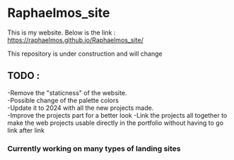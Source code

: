 # Raphaelmos_site

This is my website. Below is the link : 
https://raphaelmos.github.io/Raphaelmos_site/

This repository is under construction and will change 

## TODO : 

-Remove the "staticness" of the website.<br>
-Possible change of the palette colors <br>
-Update it to 2024 with all the new projects made.<br>
-Improve the projects part for a better look
-Link the projects all together to make the web projects usable directly in the portfolio without having to go link after link
### Currently working on many types of landing sites 

